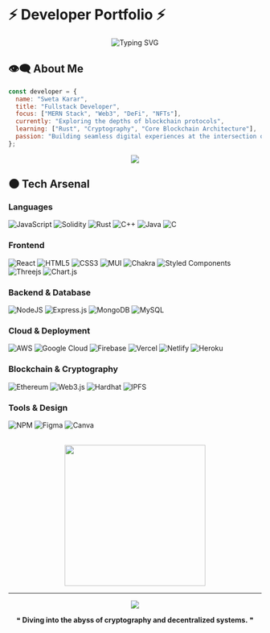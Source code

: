 # ⚡ Developer Portfolio ⚡

<div align="center">
  <img src="https://readme-typing-svg.demolab.com?font=Fira+Code&size=28&duration=2800&pause=2000&color=A9FEF7&center=true&vCenter=true&width=1000&lines=Fullstack+Developer+%7C+Blockchain+Enthusiast+%7C+Web3+Builder" alt="Typing SVG" />
</div>

## 👁️‍🗨️ About Me
```javascript
const developer = {
  name: "Sweta Karar",
  title: "Fullstack Developer",
  focus: ["MERN Stack", "Web3", "DeFi", "NFTs"],
  currently: "Exploring the depths of blockchain protocols",
  learning: ["Rust", "Cryptography", "Core Blockchain Architecture"],
  passion: "Building seamless digital experiences at the intersection of web and blockchain"
};
```

<p align="center">
  <a href="mailto:kararsweta@gmail.com">
    <img src="https://img.shields.io/badge/Contact_Me-171717?style=for-the-badge&logo=gmail&logoColor=00FFFF"/>
  </a>
</p>

## 🌑 Tech Arsenal

### Languages
![JavaScript](https://img.shields.io/badge/javascript-%23323330.svg?style=flat&logo=javascript&logoColor=%23F7DF1E)
![Solidity](https://img.shields.io/badge/Solidity-%23363636.svg?style=flat&logo=solidity&logoColor=white)
![Rust](https://img.shields.io/badge/Rust-%23000000.svg?style=flat&logo=rust&logoColor=white)
![C++](https://img.shields.io/badge/c++-%2300599C.svg?style=flat&logo=c%2B%2B&logoColor=white)
![Java](https://img.shields.io/badge/java-%23ED8B00.svg?style=flat&logo=java&logoColor=white)
![C](https://img.shields.io/badge/c-%2300599C.svg?style=flat&logo=c&logoColor=white)

### Frontend
![React](https://img.shields.io/badge/react-%23000000.svg?style=flat&logo=react&logoColor=%2361DAFB)
![HTML5](https://img.shields.io/badge/html5-%23E34F26.svg?style=flat&logo=html5&logoColor=white)
![CSS3](https://img.shields.io/badge/css3-%231572B6.svg?style=flat&logo=css3&logoColor=white)
![MUI](https://img.shields.io/badge/MUI-%23000000.svg?style=flat&logo=material-ui&logoColor=%230081CB)
![Chakra](https://img.shields.io/badge/chakra-%23000000.svg?style=flat&logo=chakraui&logoColor=%234ED1C5)
![Styled Components](https://img.shields.io/badge/styled--components-%23000000.svg?style=flat&logo=styled-components&logoColor=%23DB7093)
![Threejs](https://img.shields.io/badge/threejs-%23000000.svg?style=flat&logo=three.js&logoColor=white)
![Chart.js](https://img.shields.io/badge/chart.js-%23000000.svg?style=flat&logo=chart.js&logoColor=%23F5788D)

### Backend & Database
![NodeJS](https://img.shields.io/badge/node.js-%23000000.svg?style=flat&logo=node.js&logoColor=%236DA55F)
![Express.js](https://img.shields.io/badge/express.js-%23000000.svg?style=flat&logo=express&logoColor=%23404d59)
![MongoDB](https://img.shields.io/badge/MongoDB-%23000000.svg?style=flat&logo=mongodb&logoColor=%234ea94b)
![MySQL](https://img.shields.io/badge/mysql-%23000000.svg?style=flat&logo=mysql&logoColor=%232300f)

### Cloud & Deployment
![AWS](https://img.shields.io/badge/AWS-%23000000.svg?style=flat&logo=amazon-aws&logoColor=%23FF9900)
![Google Cloud](https://img.shields.io/badge/Google_Cloud-%23000000.svg?style=flat&logo=google-cloud&logoColor=%234285F4)
![Firebase](https://img.shields.io/badge/firebase-%23000000.svg?style=flat&logo=firebase&logoColor=%23039BE5)
![Vercel](https://img.shields.io/badge/vercel-%23000000.svg?style=flat&logo=vercel&logoColor=white)
![Netlify](https://img.shields.io/badge/netlify-%23000000.svg?style=flat&logo=netlify&logoColor=%23C7B700)
![Heroku](https://img.shields.io/badge/heroku-%23000000.svg?style=flat&logo=heroku&logoColor=%23430098)

### Blockchain & Cryptography
![Ethereum](https://img.shields.io/badge/Ethereum-%23000000.svg?style=flat&logo=ethereum&logoColor=white)
![Web3.js](https://img.shields.io/badge/Web3.js-%23000000.svg?style=flat&logo=web3.js&logoColor=white)
![Hardhat](https://img.shields.io/badge/Hardhat-%23000000.svg?style=flat&logo=hardhat&logoColor=yellow)
![IPFS](https://img.shields.io/badge/IPFS-%23000000.svg?style=flat&logo=ipfs&logoColor=white)

### Tools & Design
![NPM](https://img.shields.io/badge/NPM-%23000000.svg?style=flat&logo=npm&logoColor=white)
![Figma](https://img.shields.io/badge/figma-%23000000.svg?style=flat&logo=figma&logoColor=%23F24E1E)
![Canva](https://img.shields.io/badge/Canva-%23000000.svg?style=flat&logo=Canva&logoColor=%2300C4CC)

<br>

<div align="center">
  <img src="https://media.giphy.com/media/077i6AULCXc0FKTj9s/giphy.gif" width="280"/>
</div>

---

<div align="center">
  
  ![](https://komarev.com/ghpvc/?username=karar189&style=for-the-badge&color=6A8AFF&label=VISITORS)
  
  ❝ **Diving into the abyss of cryptography and decentralized systems.** ❞
</div>
